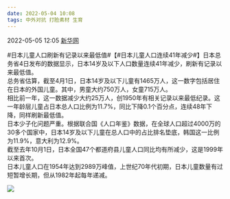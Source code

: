```yaml
---
date: 2022-05-04 10:08
tags: 中外对抗 打脸素材 生育
---
```


2022-05-05 12:05 [新华网](https://weibo.com/2810373291/LrA6ioYPq)

#日本儿童人口刷新有记录以来最低值#【#日本儿童人口连续41年减少#】日本总务省4日发布的数据显示，日本14岁及以下人口数量连续41年减少，刷新有记录以来最低值。  
总务省估算，截至4月1日，日本14岁及以下儿童有1465万人，这一数字包括居住在日本的外国儿童。其中，男童大约750万人，女童715万人。  
相比前一年，这一数据减少大约25万人，创1950年有相关记录以来最低纪录。这一年龄层儿童占日本总人口比例为11.7%，同比下降0.1个百分点，连续48年下降，同样刷新最低值。  
日本少子化问题严重。根据联合国《人口年鉴》数据，在全球人口超过4000万的30多个国家中，日本14岁及以下儿童在总人口中的占比排名垫底，韩国这一比例为11.9%，意大利为12.9%。  
截至去年10月1日，日本全国47个都道府县儿童人口同比均有所减少，这是1999年以来首次。  
日本儿童人口在1954年达到2989万峰值，上世纪70年代初期，日本儿童数量有过短暂增长期，但从1982年起每年递减。

![](1.png)